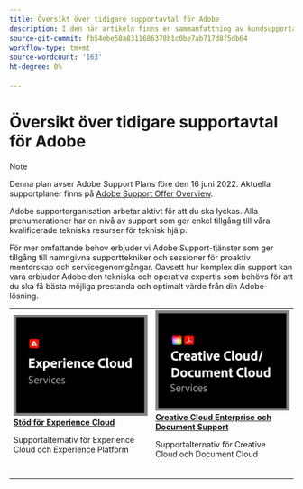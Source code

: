 ```yaml
---
title: Översikt över tidigare supportavtal för Adobe
description: I den här artikeln finns en sammanfattning av kundsupportalternativen för Adobe Experience Cloud, Adobe Document Cloud och Adobe Creative Cloud.
source-git-commit: fb54ebe58a8311686378b1c0be7ab717d8f5db64
workflow-type: tm+mt
source-wordcount: '163'
ht-degree: 0%

---
```


# Översikt över tidigare supportavtal för Adobe

>[!NOTE]
>
>Denna plan avser Adobe Support Plans före den 16 juni 2022. Aktuella supportplaner finns på [Adobe Support Offer Overview](overview.md).

Adobe supportorganisation arbetar aktivt för att du ska lyckas. Alla prenumerationer har en nivå av support som ger enkel tillgång till våra kvalificerade tekniska resurser för teknisk hjälp.

För mer omfattande behov erbjuder vi Adobe Support-tjänster som ger tillgång till namngivna supporttekniker och sessioner för proaktiv mentorskap och servicegenomgångar. Oavsett hur komplex din support kan vara erbjuder Adobe den tekniska och operativa expertis som behövs för att du ska få bästa möjliga prestanda och optimalt värde från din Adobe-lösning.

<table style="table-layout:fixed">
<tr>
  <td>
    <a href="dx-overview.md">
    <img alt="DX-stöd" src="assets/ECthumbnail.png"/>
    </a>
    <div>
    <a href="dx-overview.md"><strong>Stöd för Experience Cloud</strong></a>
    </div>
    <p>Supportalternativ för Experience Cloud och Experience Platform</p>
    <br>
  </td>
  <td>
    <a href="dme-overview.md">
      <img alt="Företag" src="assets/CCDCThumbnail.png">
    </a>
    <div>
    <a href="dme-overview.md"><strong>Creative Cloud Enterprise och Document Support</strong></a>
    </div>
    <p>Supportalternativ för Creative Cloud och Document Cloud</p>
    <br>
  </td>
</tr>
</table>
